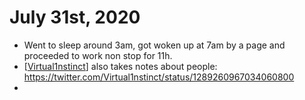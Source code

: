 # July 31st, 2020
- Went to sleep around 3am, got woken up at 7am by a page and proceeded to work non stop for 11h.
- [[Virtual1nstinct]] also takes notes about people: https://twitter.com/Virtual1nstinct/status/1289260967034060800
- 

[//begin]: # "Autogenerated link references for markdown compatibility"
[Virtual1nstinct]: ../virtual1nstinct.md "Virtual1nstinct"
[//end]: # "Autogenerated link references"